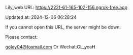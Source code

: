 Lily_web URL: https://222f-61-165-102-156.ngrok-free.app

Updated at: 2024-12-06 06:28:24

If you cannot open this URL, the server might be down.

Please contact: 

goley04@foxmail.com Or Wechat:GL_yeaH